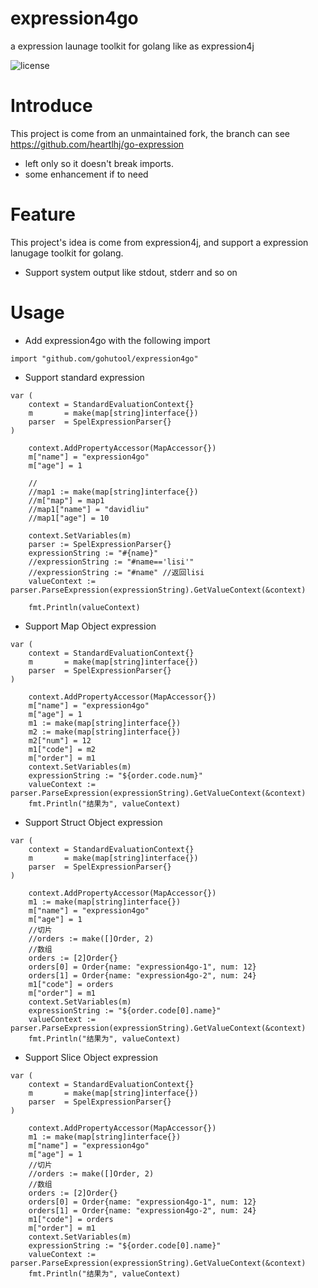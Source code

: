 # expression4go
a expression launage toolkit for golang like as expression4j

![license](https://img.shields.io/badge/license-Apache--2.0-green.svg)


# Introduce
This project is come from an unmaintained fork, the branch can see https://github.com/heartlhj/go-expression

- left only so it doesn't break imports.
- some enhancement if to need

# Feature
This project's idea is come from expression4j, and support a expression lanugage toolkit for golang.

- Support system output like stdout, stderr and so on


# Usage
- Add expression4go with the following import

```
import "github.com/gohutool/expression4go"
```

- Support standard expression

```
var (
	context = StandardEvaluationContext{}
	m       = make(map[string]interface{})
	parser  = SpelExpressionParser{}
)

	context.AddPropertyAccessor(MapAccessor{})
	m["name"] = "expression4go"
	m["age"] = 1

	//
	//map1 := make(map[string]interface{})
	//m["map"] = map1
	//map1["name"] = "davidliu"
	//map1["age"] = 10

	context.SetVariables(m)
	parser := SpelExpressionParser{}
	expressionString := "#{name}"
	//expressionString := "#name=='lisi'"
	//expressionString := "#name" //返回lisi
	valueContext := parser.ParseExpression(expressionString).GetValueContext(&context)

	fmt.Println(valueContext)
```

- Support Map Object expression

```
var (
	context = StandardEvaluationContext{}
	m       = make(map[string]interface{})
	parser  = SpelExpressionParser{}
)

	context.AddPropertyAccessor(MapAccessor{})
	m["name"] = "expression4go"
	m["age"] = 1
	m1 := make(map[string]interface{})
	m2 := make(map[string]interface{})
	m2["num"] = 12
	m1["code"] = m2
	m["order"] = m1
	context.SetVariables(m)
	expressionString := "${order.code.num}"
	valueContext := parser.ParseExpression(expressionString).GetValueContext(&context)
	fmt.Println("结果为", valueContext)
```

- Support Struct Object expression
```
var (
	context = StandardEvaluationContext{}
	m       = make(map[string]interface{})
	parser  = SpelExpressionParser{}
)

    context.AddPropertyAccessor(MapAccessor{})
	m1 := make(map[string]interface{})
	m["name"] = "expression4go"
	m["age"] = 1
	//切片
	//orders := make([]Order, 2)
	//数组
	orders := [2]Order{}
	orders[0] = Order{name: "expression4go-1", num: 12}
	orders[1] = Order{name: "expression4go-2", num: 24}
	m1["code"] = orders
	m["order"] = m1
	context.SetVariables(m)
	expressionString := "${order.code[0].name}"
	valueContext := parser.ParseExpression(expressionString).GetValueContext(&context)
	fmt.Println("结果为", valueContext)
```


- Support Slice Object expression
```
var (
	context = StandardEvaluationContext{}
	m       = make(map[string]interface{})
	parser  = SpelExpressionParser{}
)

    context.AddPropertyAccessor(MapAccessor{})
	m1 := make(map[string]interface{})
	m["name"] = "expression4go"
	m["age"] = 1
	//切片
	//orders := make([]Order, 2)
	//数组
	orders := [2]Order{}
	orders[0] = Order{name: "expression4go-1", num: 12}
	orders[1] = Order{name: "expression4go-2", num: 24}
	m1["code"] = orders
	m["order"] = m1
	context.SetVariables(m)
	expressionString := "${order.code[0].name}"
	valueContext := parser.ParseExpression(expressionString).GetValueContext(&context)
	fmt.Println("结果为", valueContext)
```